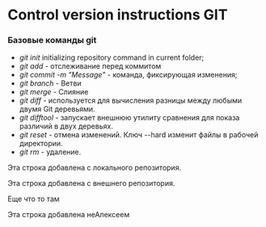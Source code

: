# Control version instructions GIT

### Базовые команды git

* *git init* initializing repository command in current folder;
* *git add* - отслеживание перед коммитом
* *git commit -m "Message"* - команда, фиксирующая изменения;
* *git branch* - Ветви
* *git merge* - Слияние
* *git diff* - используется для вычисления разницы между любыми двумя Git деревьями.
* *git difftool* - запускает внешнюю утилиту сравнения для показа различий в двух деревьях.
* *git reset* - отмена изменений. Ключ --hard изменит файлы в рабочей директории.
* *git rm* - удаление.

Эта строка добавлена с локального репозитория.

Эта строка добавлена с внешнего репозитория.

Еще что то там

Эта строка добавлена неАлексеем

